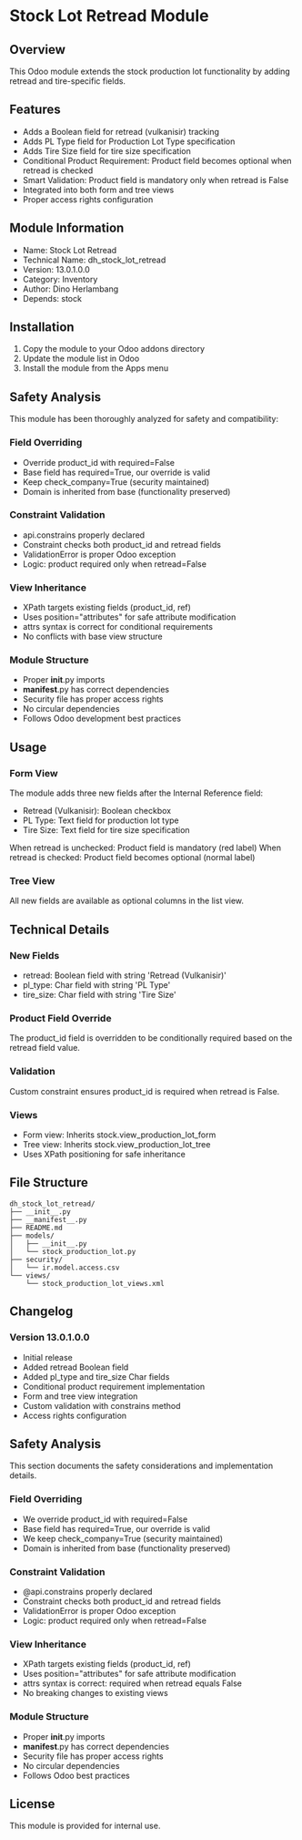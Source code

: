 # Stock Lot Retread Module

## Overview

This Odoo module extends the stock production lot functionality by adding retread and tire-specific fields.

## Features

- Adds a Boolean field for retread (vulkanisir) tracking
- Adds PL Type field for Production Lot Type specification  
- Adds Tire Size field for tire size specification
- Conditional Product Requirement: Product field becomes optional when retread is checked
- Smart Validation: Product field is mandatory only when retread is False
- Integrated into both form and tree views
- Proper access rights configuration

## Module Information

- Name: Stock Lot Retread
- Technical Name: dh_stock_lot_retread
- Version: 13.0.1.0.0
- Category: Inventory
- Author: Dino Herlambang
- Depends: stock

## Installation

1. Copy the module to your Odoo addons directory
2. Update the module list in Odoo
3. Install the module from the Apps menu

## Safety Analysis

This module has been thoroughly analyzed for safety and compatibility:

### Field Overriding
- Override product_id with required=False
- Base field has required=True, our override is valid
- Keep check_company=True (security maintained)
- Domain is inherited from base (functionality preserved)

### Constraint Validation
- api.constrains properly declared
- Constraint checks both product_id and retread fields
- ValidationError is proper Odoo exception
- Logic: product required only when retread=False

### View Inheritance
- XPath targets existing fields (product_id, ref)
- Uses position="attributes" for safe attribute modification
- attrs syntax is correct for conditional requirements
- No conflicts with base view structure

### Module Structure
- Proper __init__.py imports
- __manifest__.py has correct dependencies
- Security file has proper access rights
- No circular dependencies
- Follows Odoo development best practices

## Usage

### Form View
The module adds three new fields after the Internal Reference field:
- Retread (Vulkanisir): Boolean checkbox
- PL Type: Text field for production lot type
- Tire Size: Text field for tire size specification

When retread is unchecked: Product field is mandatory (red label)
When retread is checked: Product field becomes optional (normal label)

### Tree View
All new fields are available as optional columns in the list view.

## Technical Details

### New Fields
- retread: Boolean field with string 'Retread (Vulkanisir)'
- pl_type: Char field with string 'PL Type'
- tire_size: Char field with string 'Tire Size'

### Product Field Override
The product_id field is overridden to be conditionally required based on the retread field value.

### Validation
Custom constraint ensures product_id is required when retread is False.

### Views
- Form view: Inherits stock.view_production_lot_form
- Tree view: Inherits stock.view_production_lot_tree
- Uses XPath positioning for safe inheritance

## File Structure

    dh_stock_lot_retread/
    ├── __init__.py
    ├── __manifest__.py
    ├── README.md
    ├── models/
    │   ├── __init__.py
    │   └── stock_production_lot.py
    ├── security/
    │   └── ir.model.access.csv
    └── views/
        └── stock_production_lot_views.xml

## Changelog

### Version 13.0.1.0.0
- Initial release
- Added retread Boolean field
- Added pl_type and tire_size Char fields
- Conditional product requirement implementation
- Form and tree view integration
- Custom validation with constrains method
- Access rights configuration

## Safety Analysis

This section documents the safety considerations and implementation details.

### Field Overriding
- We override product_id with required=False
- Base field has required=True, our override is valid
- We keep check_company=True (security maintained)
- Domain is inherited from base (functionality preserved)

### Constraint Validation
- @api.constrains properly declared
- Constraint checks both product_id and retread fields
- ValidationError is proper Odoo exception
- Logic: product required only when retread=False

### View Inheritance
- XPath targets existing fields (product_id, ref)
- Uses position="attributes" for safe attribute modification
- attrs syntax is correct: required when retread equals False
- No breaking changes to existing views

### Module Structure
- Proper __init__.py imports
- __manifest__.py has correct dependencies
- Security file has proper access rights
- No circular dependencies
- Follows Odoo best practices

## License

This module is provided for internal use.
